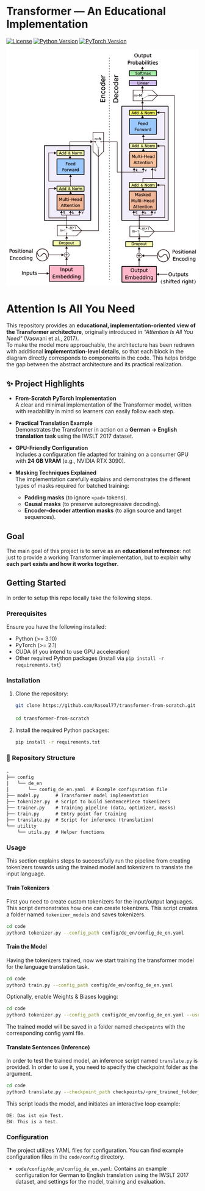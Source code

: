 
# Transformer — An Educational Implementation

[![License](https://img.shields.io/badge/License-MIT-yellow.svg)](https://opensource.org/licenses/MIT)
[![Python Version](https://img.shields.io/badge/Python-%E2%89%A53.10-blue.svg)](https://www.python.org/downloads/)
[![PyTorch Version](https://img.shields.io/badge/PyTorch-%E2%89%A52.1-brightgreen.svg)](https://pytorch.org/)

![Implementation Detailed Transformers Architecture](media/TransformersArchitectures.png)

# Attention Is All You Need

This repository provides an **educational, implementation-oriented view of the Transformer architecture**, originally introduced in *"Attention Is All You Need"* (Vaswani et al., 2017).  
To make the model more approachable, the architecture has been redrawn with additional **implementation-level details**, so that each block in the diagram directly corresponds to components in the code. This helps bridge the gap between the abstract architecture and its practical realization.

## ✨ Project Highlights

- **From-Scratch PyTorch Implementation**  
  A clear and minimal implementation of the Transformer model, written with readability in mind so learners can easily follow each step.

- **Practical Translation Example**  
  Demonstrates the Transformer in action on a **German → English translation task** using the IWSLT 2017 dataset.

- **GPU-Friendly Configuration**  
  Includes a configuration file adapted for training on a consumer GPU with **24 GB VRAM** (e.g., NVIDIA RTX 3090).

- **Masking Techniques Explained**  
  The implementation carefully explains and demonstrates the different types of masks required for batched training:  
  - **Padding masks** (to ignore `<pad>` tokens).  
  - **Causal masks** (to preserve autoregressive decoding).  
  - **Encoder–decoder attention masks** (to align source and target sequences).  

## Goal

The main goal of this project is to serve as an **educational reference**: not just to provide a working Transformer implementation, but to explain **why each part exists and how it works together**.

## Getting Started

In order to setup this repo locally take the following steps.

### Prerequisites

Ensure you have the following installed:

* Python (>= 3.10)
* PyTorch (>= 2.1)
* CUDA (if you intend to use GPU acceleration)
* Other required Python packages (install via `pip install -r requirements.txt`)

### Installation

1.  Clone the repository:
    ```bash
    git clone https://github.com/Rasoul77/transformer-from-scratch.git
    
    cd transformer-from-scratch
    ```

2.  Install the required Python packages:
    ```bash
    pip install -r requirements.txt
    ```

### 📂 Repository Structure
```
.
├── config
│   └── de_en
│       └── config_de_en.yaml  # Example configuration file
├── model.py      # Transformer model implementation
├── tokenizer.py  # Script to build SentencePiece tokenizers
├── trainer.py    # Training pipeline (data, optimizer, masks)
├── train.py      # Entry point for training
├── translate.py  # Script for inference (translation)
└── utility
    └── utils.py  # Helper functions
```

### Usage
This section explains steps to successfully run the pipeline from creating tokenizers towards using the trained model and tokenizers to translate the input language.

#### Train Tokenizers
First you need to create custom tokenizers for the input/output languages. This script demonstrates how one can create tokenizers. This script creates a folder named `tokenizer_models` and saves tokenizers.
```bash
cd code
python3 tokenizer.py --config_path config/de_en/config_de_en.yaml
```

#### Train the Model
Having the tokenizers trained, now we start training the transformer model for the language translation task.
```bash
cd code
python3 train.py --config_path config/de_en/config_de_en.yaml

```
Optionally, enable Weights & Biases logging:
```bash
cd code
python3 tokenizer.py --config_path config/de_en/config_de_en.yaml --use_wandb --wandb_project "Transformer-DE-EN"
```

The trained model will be saved in a folder named `checkpoints` with the corresponding config yaml file.

#### Translate Sentences (Inference)
In order to test the trained model, an inference script named `translate.py` is provided. In order to use it, you need to specify the checkpoint folder as the argument.
```bash
cd code
python3 translate.py --checkpoint_path checkpoints/<pre_trained_folder_name>

```
This script loads the model, and initiates an interactive loop example:
```
DE: Das ist ein Test.
EN: This is a test.
```

### Configuration

The project utilizes YAML files for configuration. You can find example configuration files in the `code/config` directory.

* `code/config/de_en/config_de_en.yaml`: Contains an example configuration for German to English translation using the IWSLT 2017 dataset, and settings for the model, training and evaluation.


